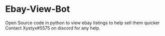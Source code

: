# Ebay-View-Bot
Open Source code in python to view ebay listings to help sell them quicker
Contact Xystyx#5575 on discord for any help.

